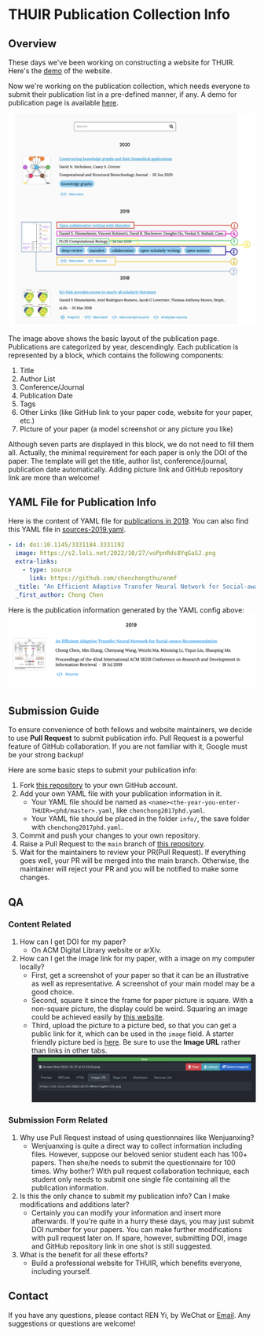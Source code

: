 # THUIR Publication Collection Info
## Overview
These days we've been working on constructing a website for THUIR. Here's the [demo](https://thuir.github.io/lab-website-template/) of the website.

Now we're working on the publication collection, which needs everyone to submit their publication list in a pre-defined manner, if any. A demo for publication page is available [here](https://thuir.github.io/lab-website-template/publications/). 

![publication-illustration](_fig/publication-illustration.jpeg)

The image above shows the basic layout of the publication page. Publications are categorized by year, descendingly. Each publication is represented by a block, which contains the following components:
1. Title
2. Author List
3. Conference/Journal
4. Publication Date
5. Tags
6. Other Links (like GitHub link to your paper code, website for your paper, etc.)
7. Picture of your paper (a model screenshot or any picture you like)

Although seven parts are displayed in this block, we do not need to fill them all. Actually, the minimal requirement for each paper is only the DOI of the paper. The template will get the title, author list, conference/journal, publication date automatically. Adding picture link and GitHub repository link are more than welcome!

## YAML File for Publication Info
Here is the content of YAML file for [publications in 2019](https://thuir.github.io/lab-website-template/publications/#2019). You can also find this YAML file in [sources-2019.yaml](https://github.com/THUIR/lab-website-template/blob/main/_data/sources-2019.yaml).

```yaml
- id: doi:10.1145/3331184.3331192
  image: https://s2.loli.net/2022/10/27/voPpnRds8YqGaSJ.png
  extra-links:
    - type: source
      link: https://github.com/chenchongthu/enmf
  _title: "An Efficient Adaptive Transfer Neural Network for Social-aware Recommendation"
  _first_author: Chong Chen
```

Here is the publication information generated by the YAML config above:
![enmf-block-demo](_fig/publication-enmf-block.png)

## Submission Guide
To ensure convenience of both fellows and website maintainers, we decide to use **Pull Request** to submit publication info. Pull Request is a powerful feature of GitHub collaboration. If you are not familiar with it, Google must be your strong backup! 

Here are some basic steps to submit your publication info:

1. Fork [this repository](https://github.com/nmrenyi/thuir-publication-info) to your own GitHub account.
2. Add your own YAML file with your publication information in it.
   - Your YAML file should be named as `<name><the-year-you-enter-THUIR><phd/master>.yaml`, like `chenchong2017phd.yaml`.
   - Your YAML file should be placed in the folder `info/`, the save folder with `chenchong2017phd.yaml`.
3. Commit and push your changes to your own repository.
4. Raise a Pull Request to the `main` branch of [this repository](https://github.com/nmrenyi/thuir-publication-info).
5. Wait for the maintainers to review your PR(Pull Request). If everything goes well, your PR will be merged into the main branch. Otherwise, the maintainer will reject your PR and you will be notified to make some changes.

## QA
### Content Related
1. How can I get DOI for my paper?
   - On ACM Digital Library website or arXiv.
2. How can I get the image link for my paper, with a image on my computer locally?
   - First, get a screenshot of your paper so that it can be an illustrative as well as representative. A screenshot of your main model may be a good choice.
   - Second, square it since the frame for paper picture is square. With a non-square picture, the display could be weird. Squaring an image could be achieved easily by [this website](https://squaremyimage.com).
   - Third, upload the picture to a picture bed, so that you can get a public link for it, which can be used in the `image` field. A starter friendly picture bed is [here](https://smms.app). Be sure to use the **Image URL** rather than links in other tabs. ![image-url](_fig/pic-bed-pic-url.png)

### Submission Form Related
1. Why use Pull Request instead of using questionnaires like Wenjuanxing?
   - Wenjuanxing is quite a direct way to collect information including files. However, suppose our beloved senior student each has 100+ papers. Then she/he needs to submit the questionnaire for 100 times. Why bother? With pull request collaboration technique, each student only needs to submit one single file containing all the publication information.
2. Is this the only chance to submit my publication info? Can I make modifications and additions later?
   - Certainly you can modify your information and insert more afterwards. If you're quite in a hurry these days, you may just submit DOI number for your papers. You can make further modifications with pull request later on. If spare, however, submitting DOI, image and GitHub repository link in one shot is still suggested.
3. What is the benefit for all these efforts?
   - Build a professional website for THUIR, which benefits everyone, including yourself.

## Contact
If you have any questions, please contact REN Yi, by WeChat or [Email](mailto:renyi1006@gmail.com). Any suggestions or questions are welcome!
